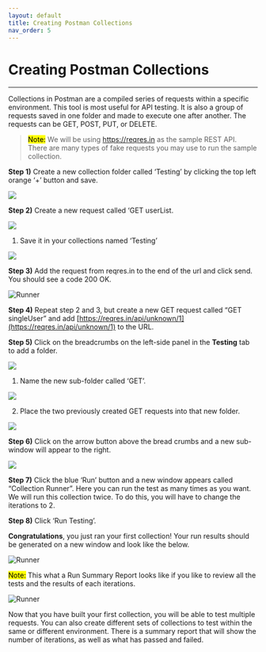 ```yaml
---
layout: default
title: Creating Postman Collections
nav_order: 5
---
```


# Creating Postman Collections
---
Collections in Postman are a compiled series of requests within a specific environment. This tool is most useful for API testing. It is also a group of requests saved in one folder and made to execute one after another. The requests can be GET, POST, PUT, or DELETE.

> <mark>Note:</mark> We will be using https://reqres.in as the sample REST API. There are many types of fake requests you may use to run the sample collection. 

**Step 1)** Create a new collection folder called ‘Testing’ by clicking the top left orange ‘+’ button and save.

![](https://raw.githubusercontent.com/cee-elle/postman-documentation/gh-pages/docs/raw/collections-1.png")

**Step 2)** Create a new request called ‘GET userList.

![](https://raw.githubusercontent.com/cee-elle/postman-documentation/gh-pages/docs/raw/collections-2.png")

1. Save it in your collections named ‘Testing’

![]("https://raw.githubusercontent.com/cee-elle/postman-documentation/gh-pages/docs/raw/collections-3.png")

**Step 3)** Add the request from reqres.in to the end of the url and click send. You should see a code 200 OK.

![Runner](https://raw.githubusercontent.com/cee-elle/postman-documentation/gh-pages/docs/raw/collections-4.png)
 
**Step 4)** Repeat step 2 and 3, but create a new GET request called “GET singleUser” and add [https://reqres.in/api/unknown/1](https://reqres.in/api/unknown/1) to the URL. 

**Step 5)** Click on the breadcrumbs on the left-side panel in the **Testing** tab to add a folder.

![]("https://raw.githubusercontent.com/cee-elle/postman-documentation/gh-pages/docs/raw/collections-5.png")

1. Name the new sub-folder called ‘GET’.

![]("https://raw.githubusercontent.com/cee-elle/postman-documentation/gh-pages/docs/raw/collections-6.png")

2. Place the two previously created GET requests into that new folder.

![]("https://raw.githubusercontent.com/cee-elle/postman-documentation/gh-pages/docs/raw/collections-7.png")


**Step 6)** Click on the arrow button above the bread crumbs and a new sub-window will appear to the right.

![]("https://raw.githubusercontent.com/cee-elle/postman-documentation/gh-pages/docs/raw/collections-8.png")

**Step 7)** Click the blue ‘Run’ button and a new window appears called “Collection Runner”. Here you can run the test as many times as you want. We will run this collection twice. To do this, you will have to change the iterations to 2. 


**Step 8)** Click ‘Run Testing’.

**Congratulations**, you just ran your first collection! Your run results should be generated on a new window and look like the below.

![Runner](https://raw.githubusercontent.com/cee-elle/postman-documentation/gh-pages/docs/raw/collections-10.png)

<mark>Note:</mark> This what a Run Summary Report looks like if you like to review all the tests and the results of each iterations.

![Runner](https://raw.githubusercontent.com/cee-elle/postman-documentation/gh-pages/docs/raw/collections-11.png)

Now that you have built your first collection, you will be able to test multiple requests. You can also create different sets of collections to test within the same or different environment. There is a summary report that will show the number of iterations, as well as what has passed and failed.

